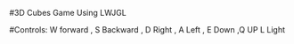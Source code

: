 #3D Cubes Game Using LWJGL

#Controls:
W forward , S Backward , D Right , A Left , E Down ,Q UP  L Light
